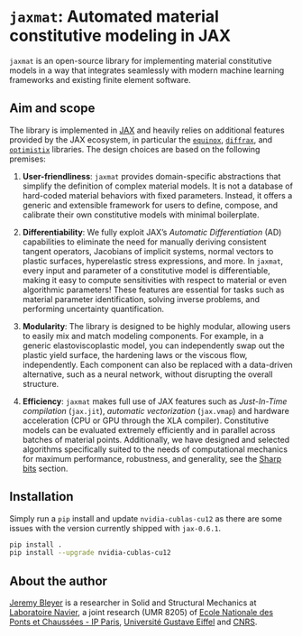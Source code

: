 # `jaxmat`: Automated material constitutive modeling in JAX

`jaxmat` is an open-source library for implementing material constitutive models in a way that integrates seamlessly with modern machine learning frameworks and existing finite element software.

## Aim and scope

The library is implemented in [JAX](https://github.com/google/jax) and heavily relies on additional features provided by the JAX ecosystem, in particular the [`equinox`](https://docs.kidger.site/equinox/), [`diffrax`](https://docs.kidger.site/diffrax/), and [`optimistix`](https://docs.kidger.site/optimistix/) libraries. The design choices are based on the following premises:

1. **User-friendliness**: `jaxmat` provides domain-specific abstractions that simplify the definition of complex material models. It is not a database of hard-coded material behaviors with fixed parameters. Instead, it offers a generic and extensible framework for users to define, compose, and calibrate their own constitutive models with minimal boilerplate.

2. **Differentiability**: We fully exploit JAX’s *Automatic Differentiation* (AD) capabilities to eliminate the need for manually deriving consistent tangent operators, Jacobians of implicit systems, normal vectors to plastic surfaces, hyperelastic stress expressions, and more.
In `jaxmat`, every input and parameter of a constitutive model is differentiable, making it easy to compute sensitivities with respect to material or even algorithmic parameters! These features are essential for tasks such as material parameter identification, solving inverse problems, and performing uncertainty quantification.

3. **Modularity**: The library is designed to be highly modular, allowing users to easily mix and match modeling components. For example, in a generic elastoviscoplastic model, you can independently swap out the plastic yield surface, the hardening laws or the viscous flow, independently. Each component can also be replaced with a data-driven alternative, such as a neural network, without disrupting the overall structure.

4. **Efficiency**: `jaxmat` makes full use of JAX features such as *Just-In-Time compilation* (`jax.jit`), *automatic vectorization* (`jax.vmap`) and hardware acceleration (CPU or GPU through the XLA compiler). Constitutive models can be evaluated extremely efficiently and in parallel across batches of material points. Additionally, we have designed and selected algorithms specifically suited to the needs of computational mechanics for maximum performance, robustness, and generality, see the [Sharp bits]() section.

## Installation

Simply run a `pip` install and update `nvidia-cublas-cu12` as there are some issues with the version currently shipped with `jax-0.6.1`.

```bash
pip install .
pip install --upgrade nvidia-cublas-cu12
```

## About the author

[Jeremy Bleyer](https://bleyerj.github.io/) is a researcher in Solid and Structural Mechanics at [Laboratoire Navier](https://navier-lab.fr), a joint research  (UMR 8205) of [Ecole Nationale des Ponts et Chaussées - IP Paris](http://www.enpc.fr),
[Université Gustave Eiffel](https://www.univ-gustave-eiffel.fr/) and [CNRS](http://www.cnrs.fr).